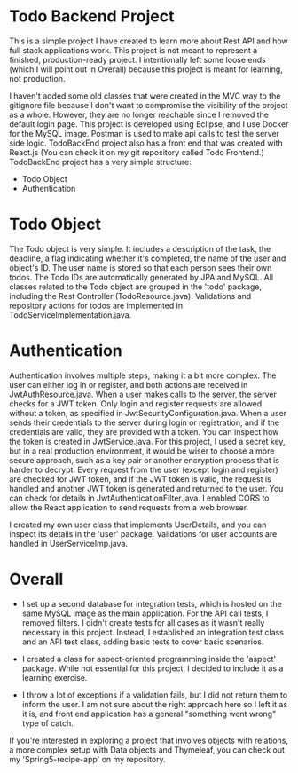 # Todo Backend Project

This is a simple project I have created to learn more about Rest API and how full stack applications work. This project is not meant to represent a finished, production-ready project. I intentionally left some loose ends (which I will point out in Overall) because this project is meant for learning, not production.  

I haven't added some old classes that were created in the MVC way to the gitignore file because I don't want to compromise the visibility of the project as a whole. However, they are no longer reachable since I removed the default login page.
This project is developed using Eclipse, and I use Docker for the MySQL image. Postman is used to make api calls to test the server side logic. TodoBackEnd project also has a front end that was created with React.js (You can check it on my git repository called Todo Frontend.) TodoBackEnd project has a very simple structure:


- Todo Object
- Authentication

# Todo Object

The Todo object is very simple. It includes a description of the task, the deadline, a flag indicating whether it's completed, the name of the user and object's ID. The user name is stored so that each person sees their own todos. The Todo IDs are automatically generated by JPA and MySQL. All classes related to the Todo object are grouped in the 'todo' package, including the Rest Controller (TodoResource.java). Validations and repository actions for todos are implemented in TodoServiceImplementation.java.

# Authentication

Authentication involves multiple steps, making it a bit more complex. The user can either log in or register, and both actions are received in JwtAuthResource.java. When a user makes calls to the server, the server checks for a JWT token. Only login and register requests are allowed without a token, as specified in JwtSecurityConfiguration.java. When a user sends their credentials to the server during login or registration, and if the credentials are valid, they are provided with a token. You can inspect how the token is created in JwtService.java. For this project, I used a secret key, but in a real production environment, it would be wiser to choose a more secure approach, such as a key pair or another encryption process that is harder to decrypt. Every request from the user (except login and register) are checked for JWT token, and if the JWT token is valid, the request is handled and another JWT token is generated and returned to the user. You can check for details in JwtAuthenticationFilter.java. I enabled CORS to allow the React application to send requests from a web browser.

I created my own user class that implements UserDetails, and you can inspect its details in the 'user' package. Validations for user accounts are handled in UserServiceImp.java.  

# Overall

- I set up a second database for integration tests, which is hosted on the same MySQL image as the main application. For the API call tests, I removed filters. I didn't create tests for all cases as it wasn't really necessary in this project. Instead, I established an integration test class and an API test class, adding basic tests to cover basic scenarios.  

- I created a class for aspect-oriented programming inside the 'aspect' package. While not essential for this project, I decided to include it as a learning exercise.  

- I throw a lot of exceptions if a validation fails, but I did not return them to inform the user. I am not sure about the right approach here so I left it as it is, and front end application has a general "something went wrong" type of catch.    

If you're interested in exploring a project that involves objects with relations, a more complex setup with Data objects and Thymeleaf, you can check out my 'Spring5-recipe-app' on my repository. 
